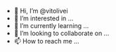 - 👋 Hi, I’m @vitolivei
- 👀 I’m interested in ...
- 🌱 I’m currently learning ...
- 💞️ I’m looking to collaborate on ...
- 📫 How to reach me ...

<!---
vitolivei/vitolivei is a ✨ special ✨ repository because its `README.md` (this file) appears on your GitHub profile.
You can click the Preview link to take a look at your changes.
--->
